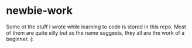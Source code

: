 # newbie-work
Some ot the stuff I wrote while learning to code is stored in this repo. Most of them are quite silly but as the name suggests, they all are the work of a beginner. (:
